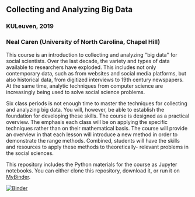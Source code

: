 ## Collecting and Analyzing Big Data
### KULeuven, 2019
### Neal Caren (University of North Carolina, Chapel Hill)
This course is an introduction to collecting and analyzing "big data" for social scientists. Over the last decade, the variety and types of data available to researchers have exploded. This includes not only contemporary data, such as from websites and social media platforms, but also historical data, from digitized interviews to 19th century newspapers. At the same time, analytic techniques from computer science are increasingly being used to solve social science problems.

Six class periods is not enough time to master the techniques for collecting and analyzing big data. You will, however, be able to establish the foundation for developing these skills. The course is designed as a practical overview. The emphasis each class will be on applying the specific techniques rather than on their mathematical basis. The course will provide an overview in that each lesson will introduce a new method in order to demonstrate the range methods. Combined, students will have the skills and resources to apply these methods to theoretically- relevant problems in the social sciences.

This repository includes the Python materials for the course as Jupyter notebooks. You can either clone this repository, download it, or run it on [MyBinder](https://mybinder.org/v2/gh/nealcaren/KULeuvenBigData/master?filepath=notebooks).

[![Binder](https://mybinder.org/badge_logo.svg)](https://mybinder.org/v2/gh/nealcaren/KULeuvenBigData/master?filepath=notebooks)

